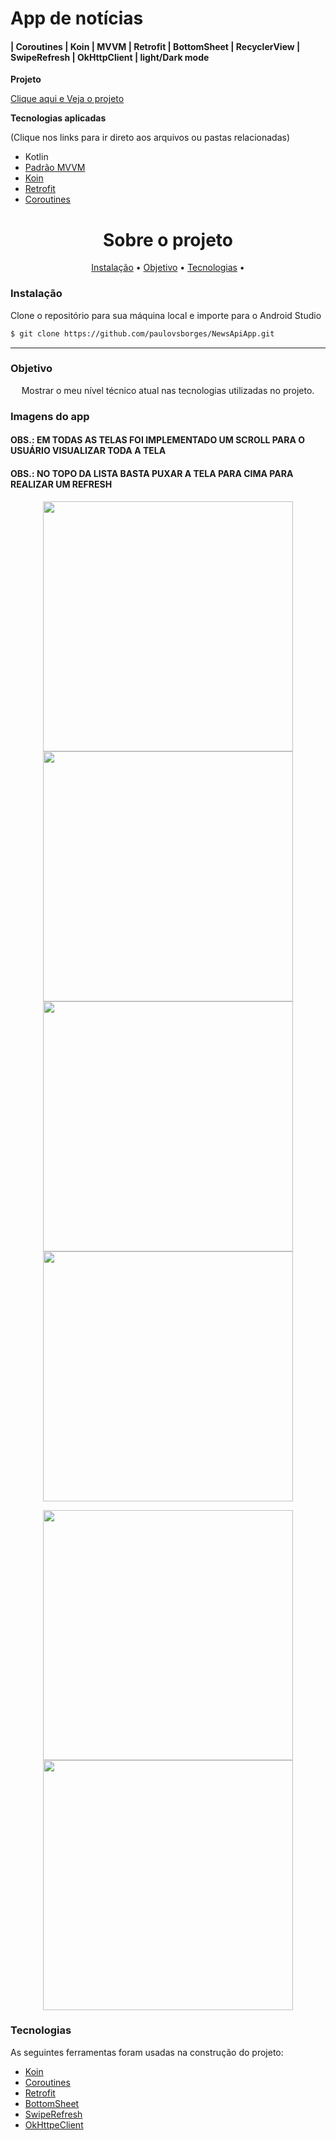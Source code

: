 
# App de notícias 
####  | Coroutines | Koin | MVVM | Retrofit | BottomSheet | RecyclerView | SwipeRefresh | OkHttpClient | light/Dark mode 

**Projeto**

[Clique aqui e Veja o projeto](https://github.com/paulovsborges/NewsApiApp)

**Tecnologias aplicadas**

(Clique nos links para ir direto aos arquivos ou pastas relacionadas) 

* Kotlin
* [Padrão MVVM](https://github.com/paulovsborges/NewsApiApp/blob/master/app/src/main/java/com/pvsb/newsapiapp/presentation/mainPresentation/MainViewModel.kt)
* [Koin](https://github.com/paulovsborges/NewsApiApp/tree/master/app/src/main/java/com/pvsb/newsapiapp/di)
* [Retrofit](https://github.com/paulovsborges/NewsApiApp/blob/master/app/src/main/java/com/pvsb/newsapiapp/data/retrofit/retrofit.kt)
* [Coroutines](https://github.com/paulovsborges/NewsApiApp/blob/master/app/src/main/java/com/pvsb/newsapiapp/presentation/mainPresentation/MainViewModel.kt)


<h1 align="center">Sobre o projeto</h1>

<p align="center">
 <a href="#objetivo">Instalação</a> •
 <a href="#objetivo">Objetivo</a> •
 <a href="#tecnologias">Tecnologias</a> •  
</p>

### Instalação

Clone o repositório para sua máquina local e importe para o Android Studio
```bash
$ git clone https://github.com/paulovsborges/NewsApiApp.git
```
-----------

### Objetivo

<p align="center"> 
Mostrar o meu nível técnico atual nas tecnologias utilizadas no projeto.
</p>

### Imagens do app 
#### OBS.: EM TODAS AS TELAS FOI IMPLEMENTADO UM SCROLL PARA O USUÁRIO VISUALIZAR TODA A TELA
#### OBS.: NO TOPO DA LISTA BASTA PUXAR A TELA PARA CIMA PARA REALIZAR UM REFRESH
<p align="center">
 
  <img align="center" height="400em" src="https://user-images.githubusercontent.com/82162410/124386454-e2103580-dcb0-11eb-93a9-4d5231c1db72.png"/>
 <img align="center" height="400em" src="https://user-images.githubusercontent.com/82162410/124386500-2a2f5800-dcb1-11eb-8ac3-f36fa3e2a35a.png"/>
 <img align="center" height="400em" src="https://user-images.githubusercontent.com/82162410/124386478-0a982f80-dcb1-11eb-9172-6e0e417a96c0.png"/>
 <img align="center" height="400em" src="https://user-images.githubusercontent.com/82162410/124386392-9b224000-dcb0-11eb-9727-90380a655c01.png"/>
 
 
 
 </p>
 
 <p align="center">
  <img align="center" height="400em" src="https://user-images.githubusercontent.com/82162410/124386527-51862500-dcb1-11eb-8202-bbc807648ff4.png"/>
 <img align="center" height="400em" src="https://user-images.githubusercontent.com/82162410/124386538-5945c980-dcb1-11eb-9ace-22c43944b979.png"/>
 
  </p>


### Tecnologias

As seguintes ferramentas foram usadas na construção do projeto:

- [Koin](https://insert-koin.io/)
- [Coroutines](https://developer.android.com/kotlin/coroutines?hl=pt-br)
- [Retrofit](https://square.github.io/retrofit/)
- [BottomSheet](https://developer.android.com/reference/com/google/android/material/bottomsheet/BottomSheetBehavior)
- [SwipeRefresh](https://developer.android.com/jetpack/androidx/releases/swiperefreshlayout?hl=pt-br)
- [OkHttpeClient](https://square.github.io/okhttp/4.x/okhttp/okhttp3/-ok-http-client/)


